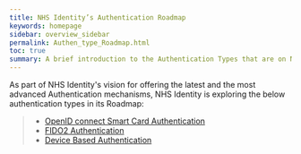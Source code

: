 ```yaml
---
title: NHS Identity’s Authentication Roadmap
keywords: homepage
sidebar: overview_sidebar
permalink: Authen_type_Roadmap.html
toc: true
summary: A brief introduction to the Authentication Types that are on NHS Identity Service road map.
---
```

As part of NHS Identity's vision for offering the latest and the most advanced Authentication mechanisms, NHS Identity is exploring the below authentication types in its Roadmap:

> * [OpenID connect Smart Card Authentication](AuthType_OpenIDC_SC.html)
> * [FIDO2 Authentication](AuthType_FIDO.html)
> * [Device Based Authentication](AuthType_DeviceBased.html)